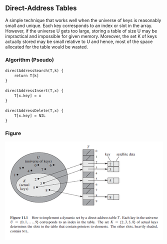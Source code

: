 ## Direct-Address Tables

A simple technique that works well when the universe of keys is reasonably small and unique. Each key corresponds to an index or slot in the array. However, if the universe U gets too large, storing a table of size U may be impractical and impossible for given memory. Moreover, the set K of keys actually stored may be small relative to U and hence, most of the space allocated for the table would be wasted.

### Algorithm (Pseudo)

```
directAddressSearch(T,k) {
    return T[k]
}

directAddressInsert(T,x) {
    T[x.key] = x
}

directAddressDelete(T,x) {
    T[x.key] = NIL
}
```

### Figure

<img src="../../images/hash-table-direct-address.PNG">
